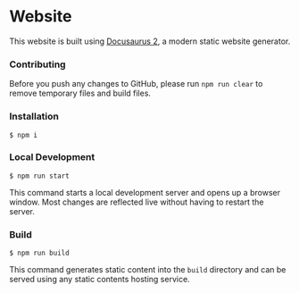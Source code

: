 # Website

This website is built using [Docusaurus 2](https://docusaurus.io/), a modern static website generator.

### Contributing

Before you push any changes to GitHub, please run  `npm run clear` to remove temporary files and build files.

### Installation

```
$ npm i
```

### Local Development

```
$ npm run start
```

This command starts a local development server and opens up a browser window. Most changes are reflected live without having to restart the server.

### Build

```
$ npm run build
```

This command generates static content into the `build` directory and can be served using any static contents hosting service.

